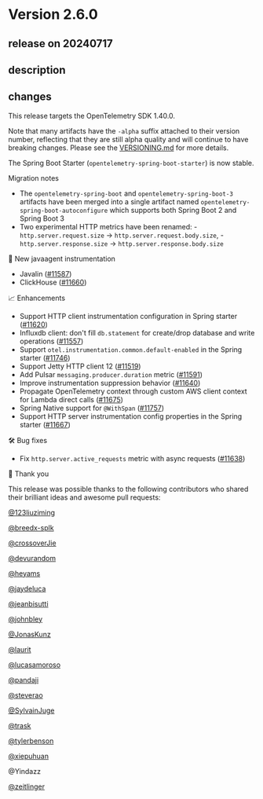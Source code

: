 # Version 2.6.0

## release on 20240717

## description

## changes

This release targets the OpenTelemetry SDK 1.40.0.

Note that many artifacts have the <code>-alpha</code> suffix attached to their version number, reflecting that they are still alpha quality and will continue to have breaking changes. Please see the <a href="https://github.com/open-telemetry/opentelemetry-java-instrumentation/blob/main/VERSIONING.md#opentelemetry-java-instrumentation-versioning">VERSIONING.md</a> for more details.

The Spring Boot Starter (<code>opentelemetry-spring-boot-starter</code>) is now stable.

Migration notes

* The <code>opentelemetry-spring-boot</code> and <code>opentelemetry-spring-boot-3</code> artifacts have been merged into a single artifact named <code>opentelemetry-spring-boot-autoconfigure</code> which supports both Spring Boot 2 and Spring Boot 3
* Two experimental HTTP metrics have been renamed: - <code>http.server.request.size</code> → <code>http.server.request.body.size</code>, - <code>http.server.response.size</code> → <code>http.server.response.body.size</code>

🌟 New javaagent instrumentation

* Javalin (<a href="https://github.com/open-telemetry/opentelemetry-java-instrumentation/pull/11587" data-hovercard-type="pull_request" data-hovercard-url="/open-telemetry/opentelemetry-java-instrumentation/pull/11587/hovercard">#11587</a>)
* ClickHouse (<a href="https://github.com/open-telemetry/opentelemetry-java-instrumentation/pull/11660" data-hovercard-type="pull_request" data-hovercard-url="/open-telemetry/opentelemetry-java-instrumentation/pull/11660/hovercard">#11660</a>)

📈 Enhancements

* Support HTTP client instrumentation configuration in Spring starter (<a href="https://github.com/open-telemetry/opentelemetry-java-instrumentation/pull/11620" data-hovercard-type="pull_request" data-hovercard-url="/open-telemetry/opentelemetry-java-instrumentation/pull/11620/hovercard">#11620</a>)
* Influxdb client: don't fill <code>db.statement</code> for create/drop database and write operations (<a href="https://github.com/open-telemetry/opentelemetry-java-instrumentation/pull/11557" data-hovercard-type="pull_request" data-hovercard-url="/open-telemetry/opentelemetry-java-instrumentation/pull/11557/hovercard">#11557</a>)
* Support <code>otel.instrumentation.common.default-enabled</code> in the Spring starter (<a href="https://github.com/open-telemetry/opentelemetry-java-instrumentation/pull/11746" data-hovercard-type="pull_request" data-hovercard-url="/open-telemetry/opentelemetry-java-instrumentation/pull/11746/hovercard">#11746</a>)
* Support Jetty HTTP client 12 (<a href="https://github.com/open-telemetry/opentelemetry-java-instrumentation/pull/11519" data-hovercard-type="pull_request" data-hovercard-url="/open-telemetry/opentelemetry-java-instrumentation/pull/11519/hovercard">#11519</a>)
* Add Pulsar <code>messaging.producer.duration</code> metric (<a href="https://github.com/open-telemetry/opentelemetry-java-instrumentation/pull/11591" data-hovercard-type="pull_request" data-hovercard-url="/open-telemetry/opentelemetry-java-instrumentation/pull/11591/hovercard">#11591</a>)
* Improve instrumentation suppression behavior (<a href="https://github.com/open-telemetry/opentelemetry-java-instrumentation/pull/11640" data-hovercard-type="pull_request" data-hovercard-url="/open-telemetry/opentelemetry-java-instrumentation/pull/11640/hovercard">#11640</a>)
* Propagate OpenTelemetry context through custom AWS client context for Lambda direct calls (<a href="https://github.com/open-telemetry/opentelemetry-java-instrumentation/pull/11675" data-hovercard-type="pull_request" data-hovercard-url="/open-telemetry/opentelemetry-java-instrumentation/pull/11675/hovercard">#11675</a>)
* Spring Native support for <code>@WithSpan</code> (<a href="https://github.com/open-telemetry/opentelemetry-java-instrumentation/pull/11757" data-hovercard-type="pull_request" data-hovercard-url="/open-telemetry/opentelemetry-java-instrumentation/pull/11757/hovercard">#11757</a>)
* Support HTTP server instrumentation config properties in the Spring starter (<a href="https://github.com/open-telemetry/opentelemetry-java-instrumentation/pull/11667" data-hovercard-type="pull_request" data-hovercard-url="/open-telemetry/opentelemetry-java-instrumentation/pull/11667/hovercard">#11667</a>)

🛠️ Bug fixes

* Fix <code>http.server.active_requests</code> metric with async requests (<a href="https://github.com/open-telemetry/opentelemetry-java-instrumentation/pull/11638" data-hovercard-type="pull_request" data-hovercard-url="/open-telemetry/opentelemetry-java-instrumentation/pull/11638/hovercard">#11638</a>)

🙇 Thank you

This release was possible thanks to the following contributors who shared their brilliant ideas and awesome pull requests:

<a class="user-mention notranslate" data-hovercard-type="user" data-hovercard-url="/users/123liuziming/hovercard" data-octo-click="hovercard-link-click" data-octo-dimensions="link_type:self" href="https://github.com/123liuziming">@123liuziming</a>

<a class="user-mention notranslate" data-hovercard-type="user" data-hovercard-url="/users/breedx-splk/hovercard" data-octo-click="hovercard-link-click" data-octo-dimensions="link_type:self" href="https://github.com/breedx-splk">@breedx-splk</a>

<a class="user-mention notranslate" data-hovercard-type="user" data-hovercard-url="/users/crossoverJie/hovercard" data-octo-click="hovercard-link-click" data-octo-dimensions="link_type:self" href="https://github.com/crossoverJie">@crossoverJie</a>

<a class="user-mention notranslate" data-hovercard-type="user" data-hovercard-url="/users/devurandom/hovercard" data-octo-click="hovercard-link-click" data-octo-dimensions="link_type:self" href="https://github.com/devurandom">@devurandom</a>

<a class="user-mention notranslate" data-hovercard-type="user" data-hovercard-url="/users/heyams/hovercard" data-octo-click="hovercard-link-click" data-octo-dimensions="link_type:self" href="https://github.com/heyams">@heyams</a>

<a class="user-mention notranslate" data-hovercard-type="user" data-hovercard-url="/users/jaydeluca/hovercard" data-octo-click="hovercard-link-click" data-octo-dimensions="link_type:self" href="https://github.com/jaydeluca">@jaydeluca</a>

<a class="user-mention notranslate" data-hovercard-type="user" data-hovercard-url="/users/jeanbisutti/hovercard" data-octo-click="hovercard-link-click" data-octo-dimensions="link_type:self" href="https://github.com/jeanbisutti">@jeanbisutti</a>

<a class="user-mention notranslate" data-hovercard-type="user" data-hovercard-url="/users/johnbley/hovercard" data-octo-click="hovercard-link-click" data-octo-dimensions="link_type:self" href="https://github.com/johnbley">@johnbley</a>

<a class="user-mention notranslate" data-hovercard-type="user" data-hovercard-url="/users/JonasKunz/hovercard" data-octo-click="hovercard-link-click" data-octo-dimensions="link_type:self" href="https://github.com/JonasKunz">@JonasKunz</a>

<a class="user-mention notranslate" data-hovercard-type="user" data-hovercard-url="/users/laurit/hovercard" data-octo-click="hovercard-link-click" data-octo-dimensions="link_type:self" href="https://github.com/laurit">@laurit</a>

<a class="user-mention notranslate" data-hovercard-type="user" data-hovercard-url="/users/lucasamoroso/hovercard" data-octo-click="hovercard-link-click" data-octo-dimensions="link_type:self" href="https://github.com/lucasamoroso">@lucasamoroso</a>

<a class="user-mention notranslate" data-hovercard-type="user" data-hovercard-url="/users/pandaji/hovercard" data-octo-click="hovercard-link-click" data-octo-dimensions="link_type:self" href="https://github.com/pandaji">@pandaji</a>

<a class="user-mention notranslate" data-hovercard-type="user" data-hovercard-url="/users/steverao/hovercard" data-octo-click="hovercard-link-click" data-octo-dimensions="link_type:self" href="https://github.com/steverao">@steverao</a>

<a class="user-mention notranslate" data-hovercard-type="user" data-hovercard-url="/users/SylvainJuge/hovercard" data-octo-click="hovercard-link-click" data-octo-dimensions="link_type:self" href="https://github.com/SylvainJuge">@SylvainJuge</a>

<a class="user-mention notranslate" data-hovercard-type="user" data-hovercard-url="/users/trask/hovercard" data-octo-click="hovercard-link-click" data-octo-dimensions="link_type:self" href="https://github.com/trask">@trask</a>

<a class="user-mention notranslate" data-hovercard-type="user" data-hovercard-url="/users/tylerbenson/hovercard" data-octo-click="hovercard-link-click" data-octo-dimensions="link_type:self" href="https://github.com/tylerbenson">@tylerbenson</a>

<a class="user-mention notranslate" data-hovercard-type="user" data-hovercard-url="/users/xiepuhuan/hovercard" data-octo-click="hovercard-link-click" data-octo-dimensions="link_type:self" href="https://github.com/xiepuhuan">@xiepuhuan</a>

@Yindazz

<a class="user-mention notranslate" data-hovercard-type="user" data-hovercard-url="/users/zeitlinger/hovercard" data-octo-click="hovercard-link-click" data-octo-dimensions="link_type:self" href="https://github.com/zeitlinger">@zeitlinger</a>

